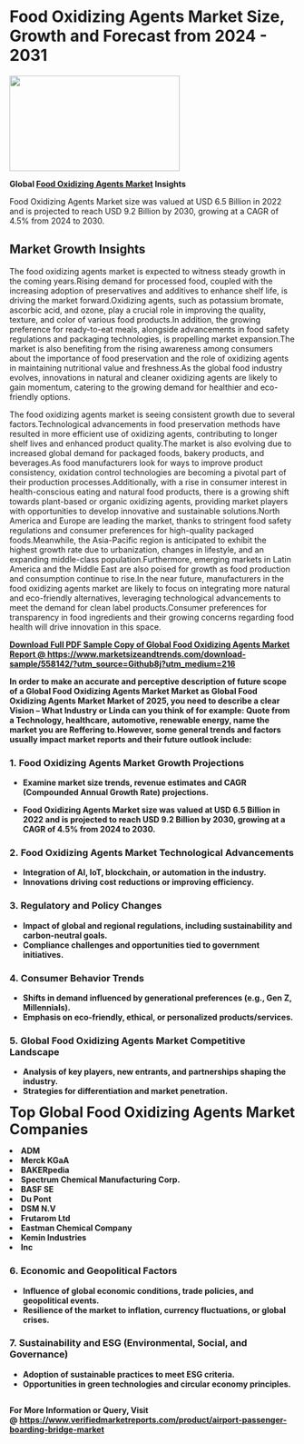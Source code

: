 <H1>Food Oxidizing Agents Market Size, Growth and Forecast from 2024 - 2031</H1><img class="aligncenter size-medium wp-image-584254" src="https://thirdeyenews.in/wp-content/uploads/2024/09/Global-Market-Research-300x168.jpeg" alt="" width="300" height="168" /><p><strong>Global&nbsp;<a href="https://www.marketsizeandtrends.com/download-sample/558142/?utm_source=Github8j?utm_medium=216">Food Oxidizing Agents Market</a> Insights</strong></p><p>Food Oxidizing Agents Market size was valued at USD 6.5 Billion in 2022 and is projected to reach USD 9.2 Billion by 2030, growing at a CAGR of 4.5% from 2024 to 2030.</p><p><h2>Market Growth Insights</h2> <p>The food oxidizing agents market is expected to witness steady growth in the coming years.Rising demand for processed food, coupled with the increasing adoption of preservatives and additives to enhance shelf life, is driving the market forward.Oxidizing agents, such as potassium bromate, ascorbic acid, and ozone, play a crucial role in improving the quality, texture, and color of various food products.In addition, the growing preference for ready-to-eat meals, alongside advancements in food safety regulations and packaging technologies, is propelling market expansion.The market is also benefiting from the rising awareness among consumers about the importance of food preservation and the role of oxidizing agents in maintaining nutritional value and freshness.As the global food industry evolves, innovations in natural and cleaner oxidizing agents are likely to gain momentum, catering to the growing demand for healthier and eco-friendly options.<strong><a href="#"></a></strong></p> <p>The food oxidizing agents market is seeing consistent growth due to several factors.Technological advancements in food preservation methods have resulted in more efficient use of oxidizing agents, contributing to longer shelf lives and enhanced product quality.The market is also evolving due to increased global demand for packaged foods, bakery products, and beverages.As food manufacturers look for ways to improve product consistency, oxidation control technologies are becoming a pivotal part of their production processes.Additionally, with a rise in consumer interest in health-conscious eating and natural food products, there is a growing shift towards plant-based or organic oxidizing agents, providing market players with opportunities to develop innovative and sustainable solutions.North America and Europe are leading the market, thanks to stringent food safety regulations and consumer preferences for high-quality packaged foods.Meanwhile, the Asia-Pacific region is anticipated to exhibit the highest growth rate due to urbanization, changes in lifestyle, and an expanding middle-class population.Furthermore, emerging markets in Latin America and the Middle East are also poised for growth as food production and consumption continue to rise.In the near future, manufacturers in the food oxidizing agents market are likely to focus on integrating more natural and eco-friendly alternatives, leveraging technological advancements to meet the demand for clean label products.Consumer preferences for transparency in food ingredients and their growing concerns regarding food health will drive innovation in this space.<strong><a href="#"></p><p><span class=""><strong>Download Full PDF Sample Copy of Global Food Oxidizing Agents Market Report</strong> @ <a href="https://www.marketsizeandtrends.com/download-sample/558142/?utm_source=Github8j?utm_medium=216" target="_blank">https://www.marketsizeandtrends.com/download-sample/558142/?utm_source=Github8j?utm_medium=216</a></span></p><p>In order to make an accurate and perceptive description of future scope of a Global&nbsp;Food Oxidizing Agents Market Market as Global&nbsp;Food Oxidizing Agents Market Market of 2025, you need to describe a clear Vision &ndash; What Industry or Linda can you think of for example: Quote from a Technology, healthcare, automotive, renewable energy, name the market you are Reffering to.However, some general trends and factors usually impact market reports and their future outlook include:</p><h3>1.&nbsp;<strong>Food Oxidizing Agents Market Growth Projections</strong></h3><ul><li>Examine market size trends, revenue estimates and CAGR (Compounded Annual Growth Rate) projections.</li><li><p>Food Oxidizing Agents Market size was valued at USD 6.5 Billion in 2022 and is projected to reach USD 9.2 Billion by 2030, growing at a CAGR of 4.5% from 2024 to 2030.</p></li></ul><h3>2.&nbsp;<strong>Food Oxidizing Agents Market Technological Advancements</strong></h3><ul><li>Integration of AI, IoT, blockchain, or automation in the industry.</li><li>Innovations driving cost reductions or improving efficiency.</li></ul><h3>3.&nbsp;<strong>Regulatory and Policy Changes</strong></h3><ul><li>Impact of global and regional regulations, including sustainability and carbon-neutral goals.</li><li>Compliance challenges and opportunities tied to government initiatives.</li></ul><h3>4.&nbsp;<strong>Consumer Behavior Trends</strong></h3><ul><li>Shifts in demand influenced by generational preferences (e.g., Gen Z, Millennials).</li><li>Emphasis on eco-friendly, ethical, or personalized products/services.</li></ul><h3>5.&nbsp;<strong>Global Food Oxidizing Agents Market Competitive Landscape</strong></h3><ul><li>Analysis of key players, new entrants, and partnerships shaping the industry.</li><li>Strategies for differentiation and market penetration.</li></ul><p data-pm-slice="1 1 []"><span style="color: inherit; font-family: inherit; font-size: 25px;">Top Global Food Oxidizing Agents Market Companies</span></p><div class="" data-test-id=""><p><li>ADM</li><li> Merck KGaA</li><li> BAKERpedia</li><li> Spectrum Chemical Manufacturing Corp.</li><li> BASF SE</li><li> Du Pont</li><li> DSM N.V</li><li> Frutarom Ltd</li><li> Eastman Chemical Company</li><li> Kemin Industries</li><li> Inc</li></p></div><h3>6.&nbsp;<strong>Economic and Geopolitical Factors</strong></h3><ul><li>Influence of global economic conditions, trade policies, and geopolitical events.</li><li>Resilience of the market to inflation, currency fluctuations, or global crises.</li></ul><h3>7.&nbsp;<strong>Sustainability and ESG (Environmental, Social, and Governance)</strong></h3><ul><li>Adoption of sustainable practices to meet ESG criteria.</li><li>Opportunities in green technologies and circular economy principles.</li></ul><h2><strong style="font-size: 14px;">For More Information or Query, Visit @&nbsp;</strong><a style="background-color: #ffffff; font-size: 14px;" href="https://www.marketsizeandtrends.com/report/food-oxidizing-agents-market/" target="_blank">https://www.verifiedmarketreports.com/product/airport-passenger-boarding-bridge-market</a></h2>